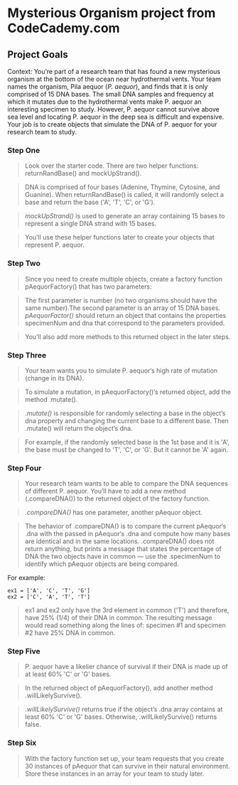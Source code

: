 # Mysterious Organism project from CodeCademy.com

## Project Goals

Context: You’re part of a research team that has found a new mysterious organism at the bottom of the ocean near hydrothermal vents. Your team names the organism, Pila aequor (_P. aequor_), and finds that it is only comprised of 15 DNA bases. The small DNA samples and frequency at which it mutates due to the hydrothermal vents make P. aequor an interesting specimen to study. However, P. aequor cannot survive above sea level and locating P. aequor in the deep sea is difficult and expensive. Your job is to create objects that simulate the DNA of P. aequor for your research team to study.

### Step One
>Look over the starter code. There are two helper functions: returnRandBase() and mockUpStrand().

>DNA is comprised of four bases (Adenine, Thymine, Cytosine, and Guanine). When returnRandBase() is called, it will randomly select a base and return the base ('A', 'T', 'C', or 'G').

>*mockUpStrand()* is used to generate an array containing 15 bases to represent a single DNA strand with 15 bases.

>You’ll use these helper functions later to create your objects that represent P. aequor.

### Step Two
>Since you need to create multiple objects, create a factory function pAequorFactory() that has two parameters:

>The first parameter is number (no two organisms should have the same number).The second parameter is an array of 15 DNA bases. *pAequorFactor()* should return an object that contains the properties specimenNum and dna that correspond to the parameters provided.

>You’ll also add more methods to this returned object in the later steps.

### Step Three
>Your team wants you to simulate P. aequor‘s high rate of mutation (change in its DNA).

>To simulate a mutation, in pAequorFactory()‘s returned object, add the method .mutate().

>*.mutate()* is responsible for randomly selecting a base in the object’s dna property and changing the current base to a different base. Then .mutate() will return the object’s dna.

>For example, if the randomly selected base is the 1st base and it is 'A', the base must be changed to 'T', 'C', or 'G'. But it cannot be 'A' again.

### Step Four
>Your research team wants to be able to compare the DNA sequences of different P. aequor. You’ll have to add a new method (.compareDNA()) to the returned object of the factory function.

>*.compareDNA()* has one parameter, another pAequor object.

>The behavior of .compareDNA() is to compare the current pAequor‘s .dna with the passed in pAequor‘s .dna and compute how many bases are identical and in the same locations. .compareDNA() does not return anything, but prints a message that states the percentage of DNA the two objects have in common — use the .specimenNum to identify which pAequor objects are being compared.

For example:

```
ex1 = ['A', 'C', 'T', 'G']
ex2 = ['C', 'A', 'T', 'T']
```
>ex1 and ex2 only have the 3rd element in common ('T') and therefore, have 25% (1/4) of their DNA in common. The resulting message would read something along the lines of: specimen #1 and specimen #2 have 25% DNA in common.

### Step Five
>P. aequor have a likelier chance of survival if their DNA is made up of at least 60% 'C' or 'G' bases.

>In the returned object of pAequorFactory(), add another method .willLikelySurvive().

>*.willLikelySurvive()* returns true if the object’s .dna array contains at least 60% 'C' or 'G' bases. Otherwise, .willLikelySurvive() returns false.

### Step Six
>With the factory function set up, your team requests that you create 30 instances of pAequor that can survive in their natural environment. Store these instances in an array for your team to study later.